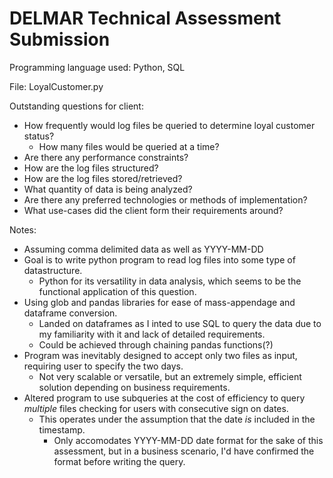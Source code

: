 # DELMAR Technical Assessment Submission

Programming language used: Python, SQL

File: LoyalCustomer.py

Outstanding questions for client:
* How frequently would log files be queried to determine loyal customer status?
    * How many files would be queried at a time?
* Are there any performance constraints?
* How are the log files structured?
* How are the log files stored/retrieved?
* What quantity of data is being analyzed?
* Are there any preferred technologies or methods of implementation?
* What use-cases did the client form their requirements around?




Notes: 
* Assuming comma delimited data as well as YYYY-MM-DD 
* Goal is to write python program to read log files into some type of datastructure.
    * Python for its versatility in data analysis, which seems to be the functional application of this question.
* Using glob and pandas libraries for ease of mass-appendage and dataframe conversion.
    * Landed on dataframes as I inted to use SQL to query the data due to my familiarity with it and lack of detailed requirements.
    * Could be achieved through chaining pandas functions(?)
* Program was inevitably designed to accept only two files as input, requiring user to specify the two days. 
    * Not very scalable or versatile, but an extremely simple, efficient solution depending on business requirements.
* Altered program to use subqueries at the cost of efficiency to query *multiple* files checking for users with consecutive sign on dates.
    * This operates under the assumption that the date *is* included in the timestamp. 
        * Only accomodates YYYY-MM-DD date format for the sake of this assessment, but in a business scenario, I'd have confirmed the format before writing the query. 

